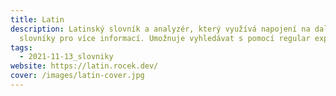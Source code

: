 ```yaml
---
title: Latin
description: Latinský slovník a analyzér, který využívá napojení na další
  slovníky pro více informací. Umožnuje vyhledávat s pomocí regular expressions.
tags:
  - 2021-11-13_slovniky
website: https://latin.rocek.dev/
cover: /images/latin-cover.jpg
---
```

